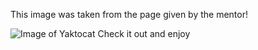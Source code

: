 This image was taken from the page given by the mentor! 

![Image of Yaktocat](https://octodex.github.com/images/yaktocat.png)
Check it out and enjoy
